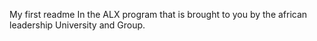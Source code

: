My first readme
In the ALX program that is brought to you by the african leadership University and Group.
